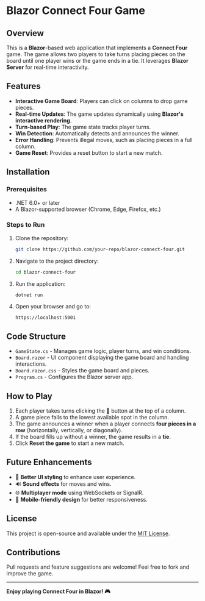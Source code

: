 # Blazor Connect Four Game

## Overview
This is a **Blazor**-based web application that implements a **Connect Four** game. The game allows two players to take turns placing pieces on the board until one player wins or the game ends in a tie. It leverages **Blazor Server** for real-time interactivity.

## Features
- **Interactive Game Board**: Players can click on columns to drop game pieces.
- **Real-time Updates**: The game updates dynamically using **Blazor's interactive rendering**.
- **Turn-based Play**: The game state tracks player turns.
- **Win Detection**: Automatically detects and announces the winner.
- **Error Handling**: Prevents illegal moves, such as placing pieces in a full column.
- **Game Reset**: Provides a reset button to start a new match.

## Installation
### Prerequisites
- .NET 6.0+ or later
- A Blazor-supported browser (Chrome, Edge, Firefox, etc.)

### Steps to Run
1. Clone the repository:
   ```sh
   git clone https://github.com/your-repo/blazor-connect-four.git
   ```
2. Navigate to the project directory:
   ```sh
   cd blazor-connect-four
   ```
3. Run the application:
   ```sh
   dotnet run
   ```
4. Open your browser and go to:
   ```
   https://localhost:5001
   ```

## Code Structure
- `GameState.cs` - Manages game logic, player turns, and win conditions.
- `Board.razor` - UI component displaying the game board and handling interactions.
- `Board.razor.css` - Styles the game board and pieces.
- `Program.cs` - Configures the Blazor server app.

## How to Play
1. Each player takes turns clicking the **🔽** button at the top of a column.
2. A game piece falls to the lowest available spot in the column.
3. The game announces a winner when a player connects **four pieces in a row** (horizontally, vertically, or diagonally).
4. If the board fills up without a winner, the game results in a **tie**.
5. Click **Reset the game** to start a new match.

## Future Enhancements
- 🎨 **Better UI styling** to enhance user experience.
- 🔊 **Sound effects** for moves and wins.
- 🌐 **Multiplayer mode** using WebSockets or SignalR.
- 📱 **Mobile-friendly design** for better responsiveness.

## License
This project is open-source and available under the [MIT License](LICENSE).

## Contributions
Pull requests and feature suggestions are welcome! Feel free to fork and improve the game.

---
**Enjoy playing Connect Four in Blazor! 🎮**

